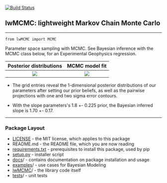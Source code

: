 
[![Build Status](https://travis-ci.com/daniel-furman/lwMCMC.svg?branch=main)](https://travis-ci.com/daniel-furman/lwMCMC)

## lwMCMC: lightweight Markov Chain Monte Carlo

---

`from lwMCMC import MCMC`

Parameter space sampling with MCMC. See Bayesian inference with the MCMC class below, for an Experimental Geophysics regression. 

Posterior distributions | MCMC model fit
:---------------------------------:|:----------------------------------------:
![](examples/data/grid_ice.png) | ![](examples/data/ice_scatter.png)


* The grid entries reveal the 1-dimensional posterior distributions of our parameters after setting our prior beliefs, as well as the pairwise projections with one and two sigma error contours. 

* With the slope parameters's 1.8 +- 0.225 prior, the Bayesian inferred slope is 1.70 +- 0.17.

---

### Package Layout

* [LICENSE](https://github.com/daniel-furman/lwMCMC/blob/main/LICENSE) - the MIT license, which applies to this package
* README.md - the README file, which you are now reading
* [requirements.txt](https://github.com/daniel-furman/lwMCMC/blob/main/requirements.txt) - prerequisites to install this package, used by pip
* [setup.py](https://github.com/daniel-furman/lwMCMC/blob/main/setup.py) - installer script
* [docs](https://github.com/daniel-furman/lwMCMC/tree/main/docs)/ - contains documentation on package installation and usage
* [examples](https://github.com/daniel-furman/lwMCMC/tree/main/examples)/ - use cases for Bayesian Modeling
* [lwMCMC](https://github.com/daniel-furman/lwMCMC/tree/main/lwMCMC)/ - the library code itself
* [tests](https://github.com/daniel-furman/lwMCMC/tree/main/test)/ - unit tests



